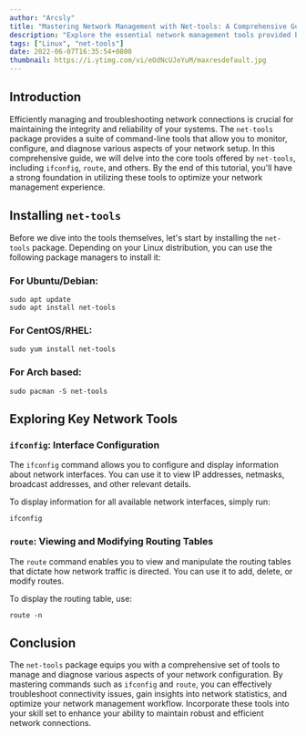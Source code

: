 ```yaml
---
author: "Arcsly"
title: "Mastering Network Management with Net-tools: A Comprehensive Guide"
description: "Explore the essential network management tools provided by the net-tools package, including ifconfig, route, and more. Network configuration and troubleshoot connectivity issues."
tags: ["Linux", "net-tools"]
date: 2022-06-07T16:35:54+0800
thumbnail: https://i.ytimg.com/vi/eOdNcUJeYuM/maxresdefault.jpg
---
```


## Introduction

Efficiently managing and troubleshooting network connections is crucial for maintaining the integrity and reliability of your systems. The `net-tools` package provides a suite of command-line tools that allow you to monitor, configure, and diagnose various aspects of your network setup. In this comprehensive guide, we will delve into the core tools offered by `net-tools`, including `ifconfig`, `route`, and others. By the end of this tutorial, you'll have a strong foundation in utilizing these tools to optimize your network management experience.

## Installing `net-tools`

Before we dive into the tools themselves, let's start by installing the `net-tools` package. Depending on your Linux distribution, you can use the following package managers to install it:

### For Ubuntu/Debian:

```shell
sudo apt update
sudo apt install net-tools
```

### For CentOS/RHEL:

```shell
sudo yum install net-tools
```

### For Arch based:

```shell
sudo pacman -S net-tools
```

## Exploring Key Network Tools

### `ifconfig`: Interface Configuration

The `ifconfig` command allows you to configure and display information about network interfaces. You can use it to view IP addresses, netmasks, broadcast addresses, and other relevant details.

To display information for all available network interfaces, simply run:

```shell
ifconfig
```

### `route`: Viewing and Modifying Routing Tables

The `route` command enables you to view and manipulate the routing tables that dictate how network traffic is directed. You can use it to add, delete, or modify routes.

To display the routing table, use:

```shell
route -n
```

## Conclusion

The `net-tools` package equips you with a comprehensive set of tools to manage and diagnose various aspects of your network configuration. By mastering commands such as `ifconfig` and `route`, you can effectively troubleshoot connectivity issues, gain insights into network statistics, and optimize your network management workflow. Incorporate these tools into your skill set to enhance your ability to maintain robust and efficient network connections.